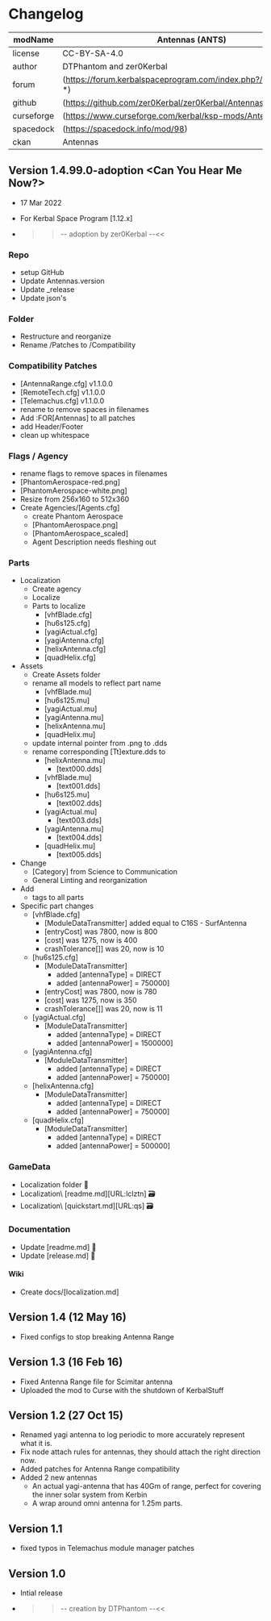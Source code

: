 <!-- 
changelog.md v1.1.1.1
Antennas (ANTS)
created: 01 Aug 2016
updated: 05 Mar 2022

——————————————————————————————————————————————————
——— changelog ————————————————————————————————————
——————————————————————————————————————————————————
-->

# Changelog  
  
| modName    | Antennas (ANTS)                                                  |
| ---------- | ---------------------------------------------------------------- |
| license    | CC-BY-SA-4.0                                                     |
| author     | DTPhantom and zer0Kerbal                                         |
| forum      | (https://forum.kerbalspaceprogram.com/index.php?/topic/207329-*) |
| github     | (https://github.com/zer0Kerbal/zer0Kerbal/Antennas)              |
| curseforge | (https://www.curseforge.com/kerbal/ksp-mods/Antennas)            |
| spacedock  | (https://spacedock.info/mod/98)                                  |
| ckan       | Antennas                                                         |

## Version 1.4.99.0-adoption <Can You Hear Me Now?>

* 17 Mar 2022
* For Kerbal Space Program [1.12.x]

* >>-- adoption by zer0Kerbal --<<

### Repo

* setup GitHub
* Update Antennas.version
* Update _release
* Update json's

### Folder

* Restructure and reorganize
* Rename /Patches to /Compatibility

### Compatibility Patches

* [AntennaRange.cfg] v1.1.0.0
* [RemoteTech.cfg] v1.1.0.0
* [Telemachus.cfg] v1.1.0.0
* rename to remove spaces in filenames
* Add :FOR[Antennas] to all patches
* add Header/Footer
* clean up whitespace

### Flags / Agency

* rename flags to remove spaces in filenames
* [PhantomAerospace-red.png]
* [PhantomAerospace-white.png]
* Resize from 256x160 to 512x360
* Create Agencies/[Agents.cfg]
  * create Phantom Aerospace
  * [PhantomAerospace.png]
  * [PhantomAerospace_scaled]
  * Agent Description needs fleshing out

### Parts

* Localization
  * Create agency
  * Localize
  * Parts to localize
    * [vhfBlade.cfg]
    * [hu6s125.cfg]
    * [yagiActual.cfg]
    * [yagiAntenna.cfg]
    * [helixAntenna.cfg]
    * [quadHelix.cfg]
* Assets
  * Create Assets folder
  * rename all models to reflect part name
    * [vhfBlade.mu]
    * [hu6s125.mu]
    * [yagiActual.mu]
    * [yagiAntenna.mu]
    * [helixAntenna.mu]
    * [quadHelix.mu]
  * update internal pointer from .png to .dds
  * rename corresponding [Tt]exture.dds to
    * [helixAntenna.mu]
      * [text000.dds]
    * [vhfBlade.mu]
      * [text001.dds]
    * [hu6s125.mu]
      * [text002.dds]
    * [yagiActual.mu]
      * [text003.dds]
    * [yagiAntenna.mu]
      * [text004.dds]
    * [quadHelix.mu]
      * [text005.dds]
* Change
  * [Category] from Science to Communication
  * General Linting and reorganization
* Add
  * tags to all parts
* Specific part changes
  * [vhfBlade.cfg]
    * [ModuleDataTransmitter] added equal to C16S - SurfAntenna
    * [entryCost] was 7800, now is 800
    * [cost] was 1275, now is 400
    * crashTolerance[]] was 20, now is 10
  * [hu6s125.cfg]
    * [ModuleDataTransmitter]
      * added [antennaType] = DIRECT
      * added [antennaPower] = 750000]
    * [entryCost] was 7800, now is 780
    * [cost] was 1275, now is 350
    * crashTolerance[]] was 20, now is 11
  * [yagiActual.cfg]
    * [ModuleDataTransmitter]
      * added [antennaType] = DIRECT
      * added [antennaPower] = 1500000]
  * [yagiAntenna.cfg]
    * [ModuleDataTransmitter]
      * added [antennaType] = DIRECT
      * added [antennaPower] = 750000]
  * [helixAntenna.cfg]
    * [ModuleDataTransmitter]
      * added [antennaType] = DIRECT
      * added [antennaPower] = 750000]
  * [quadHelix.cfg]
    * [ModuleDataTransmitter]
      * added [antennaType] = DIRECT
      * added [antennaPower] = 500000]

### GameData

* Localization folder 📁
* Localization\ [readme.md][URL:lclztn] 🗃️
* Localization\ [quickstart.md][URL:qs] 🗃️

### Documentation

* Update [readme.md] 🔢
* Update [release.md] 🧾

#### Wiki

* Create docs/[localization.md]

## Version 1.4 (12 May 16)

* Fixed configs to stop breaking Antenna Range

## Version 1.3 (16 Feb 16)

* Fixed Antenna Range file for Scimitar antenna
* Uploaded the mod to Curse with the shutdown of KerbalStuff

## Version 1.2 (27 Oct 15)

* Renamed yagi antenna to log periodic to more accurately represent what it is.
* Fix node attach rules for antennas, they should attach the right direction now.
* Added patches for Antenna Range compatibility
* Added 2 new antennas
  * An actual yagi-antenna that has 40Gm of range, perfect for covering the inner solar system from Kerbin
  * A wrap around omni antenna for 1.25m parts.

## Version 1.1

* fixed typos in Telemachus module manager patches

## Version 1.0

* Intial release

* >>-- creation by DTPhantom --<<

<!-- CC BY-NC-ND 3.0 Unported zer0Kerbal -->